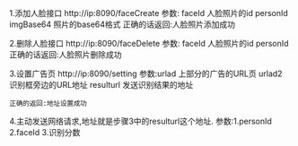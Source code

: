 1.添加人脸接口 http://ip:8090/faceCreate
    参数:
            faceId  人脸照片的id
            personId
            imgBase64 照片的base64格式
     正确的话返回:人脸照片添加成功

2.删除人脸接口 http://ip:8090/faceDelete
    参数:
            faceId  人脸照片的id
            personId
    正确的话返回:人脸照片删除成功

3.设置广告页  http://ip:8090/setting
    参数:urlad 上部分的广告的URL页
         urlad2 识别框旁边的URL地址
         resulturl 发送识别结果的地址

    正确的返回:地址设置成功


4.主动发送网络请求,地址就是步骤3中的resulturl这个地址.
    参数:1.personId
         2.faceId
         3.识别分数


